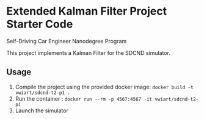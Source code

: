 # Extended Kalman Filter Project Starter Code
Self-Driving Car Engineer Nanodegree Program

This project implements a Kalman Filter for the SDCND simulator.

## Usage

1. Compile the project using the provided docker image: `docker build -t vwiart/sdcnd-t2-p1 .`
2. Run the container : `docker run --rm -p 4567:4567 -it vwiart/sdcnd-t2-p1`
3. Launch the simulator

